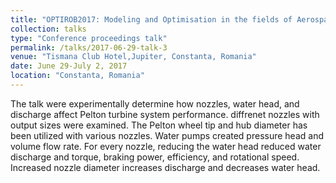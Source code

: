 ```yaml
---
title: "OPTIROB2017: Modeling and Optimisation in the fields of Aerospace, Astronautics, Robotics, Mechanical Engineering, Manufacturing Systems, Technology of the new Materials, Unconventional Energy and Neurorehabilitation"
collection: talks
type: "Conference proceedings talk"
permalink: /talks/2017-06-29-talk-3
venue: "Tismana Club Hotel,Jupiter, Constanta, Romania"
date: June 29-July 2, 2017
location: "Constanta, Romania"
---
```


The talk were experimentally determine how nozzles, water head, and discharge affect Pelton turbine system performance. diffrenet nozzles with output sizes were examined. The Pelton wheel tip and hub diameter has been utilized with various nozzles. Water pumps created pressure head and volume flow rate. For every nozzle, reducing the water head reduced water discharge and torque, braking power, efficiency, and rotational speed. Increased nozzle diameter increases discharge and decreases water head.
